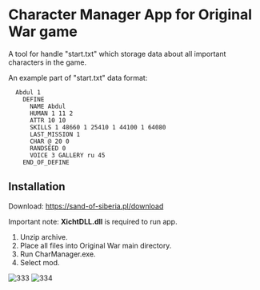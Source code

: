 # Character Manager App for Original War game
A tool for handle "start.txt" which storage data about all important characters in the game.

An example part of "start.txt" data format:

      Abdul 1
        DEFINE
          NAME Abdul
          HUMAN 1 11 2
          ATTR 10 10
          SKILLS 1 48660 1 25410 1 44100 1 64080
          LAST_MISSION 1
          CHAR @ 20 0
          RANDSEED 0
          VOICE 3 GALLERY ru 45
        END_OF_DEFINE

## Installation
Download: https://sand-of-siberia.pl/download

Important note: **XichtDLL.dll** is required to run app.

1. Unzip archive.
2. Place all files into Original War main directory.
3. Run CharManager.exe.
4. Select mod.

![333](https://github.com/FurtakM/CharManager/assets/11198647/10e1b28a-1675-459d-b9ab-825f3e29cb1c)
![334](https://github.com/FurtakM/CharManager/assets/11198647/1b80a2ff-36f3-4f3d-b538-5d721c732a85)


